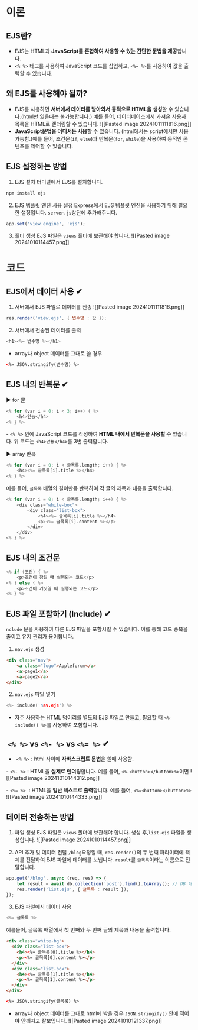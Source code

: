 # 이론
## EJS란?
- EJS는 HTML과 **JavaScript를 혼합하여 사용할 수 있는 간단한 문법을 제공**합니다.
- `<% %>` 태그를 사용하여 JavaScript 코드를 삽입하고, `<%= %>`를 사용하여 값을 출력할 수 있습니다.

## 왜 EJS를 사용해야 될까?
- EJS를 사용하면 **서버에서 데이터를 받아와서 동적으로 HTML을 생성**할 수 있습니다.(html만 있을때는 불가능합니다.) 예를 들어, 데이터베이스에서 가져온 사용자 목록을 HTML로 렌더링할 수 있습니다. 
![[Pasted image 20241011111816.png]]
- **JavaScript문법을 어디서든 사용**할 수 있습니다. (html에서는 script에서만 사용 가능함.)예를 들어, 조건문(`if`, `else`)과 반복문(`for`, `while`)을 사용하여 동적인 콘텐츠를 제어할 수 있습니다.


## EJS 설정하는 방법
1) EJS 설치
터미널에서 EJS를 설치합니다.
```bash
npm install ejs
```

2) EJS 템플릿 엔진 사용 설정
Express에서 EJS 템플릿 엔진을 사용하기 위해 필요한 설정입니다. `server.js`상단에 추가해주니다.
```javascript
app.set('view engine', 'ejs');
```

3) 폴더 생성
EJS 파일은 `views` 폴더에 보관해야 합니다. 
![[Pasted image 20241010114457.png]]


# 코드
## EJS에서 데이터 사용 ✔
1) 서버에서 EJS 파일로 데이터를 전송
![[Pasted image 20241011111816.png]]
```javascript
res.render('view.ejs', { 변수명 : 값 });
```

2) 서버에서 전송된 데이터를 출력
```c
<h1><%= 변수명 %></h1>
```

- array나 object 데이터를 그대로 쓸 경우
```html
<%= JSON.stringify(변수명) %>
```


## EJS 내의 반복문 ✔
▶ for 문
```c
<% for (var i = 0; i < 3; i++) { %>
	<h4>안뇽</h4>
<% } %>
```
- `<% %>` 안에 JavaScript 코드를 작성하여 **HTML 내에서 반복문을 사용할 수** 있습니다. 위 코드는 `<h4>안뇽</h4>`를 3번 출력합니다.

▶ array 반복
```c
<% for (var i = 0; i < 글목록.length; i++) { %>
    <h4><%= 글목록[i].title %></h4>
<% } %>
```

예를 들어, `글목록` 배열의 길이만큼 반복하여 각 글의 제목과 내용을 출력합니다.
```c
<% for (var i = 0; i < 글목록.length; i++) { %>
	<div class="white-box">
		<div class="list-box">
			<h4><%= 글목록[i].title %></h4>
			<p><%= 글목록[i].content %></p>
		</div>
	</div>
<% } %>
```


## EJS 내의 조건문
```c
<% if (조건) { %>
    <p>조건이 참일 때 실행되는 코드</p>
<% } else { %>
    <p>조건이 거짓일 때 실행되는 코드</p>
<% } %>
```


## EJS 파일 포함하기 (Include) ✔
`nclude` 문을 사용하여 다른 EJS 파일을 포함시킬 수 있습니다. 이를 통해 코드 중복을 줄이고 유지 관리가 용이합니다.

1) `nav.ejs` 생성
```html
<div class="nav">
	<a class="logo">Appleforum</a>
	<a>page1</a>
	<a>page2</a>
</div>
```

2) `nav.ejs`  파일 넣기
```c
<%- include('nav.ejs') %>
```
- 자주 사용하는 HTML 덩어리를 별도의 EJS 파일로 만들고, 필요할 때 `<%- include() %>`를 사용하여 포함합니다.


##  `<% %>` vs `<%- %>` vs `<%= %>` ✔
-  `<% %>` : html 사이에  **자바스크립트 문법**을 쓸때 사용함.

- `<%- %>` : HTML을 **실제로 렌더링**합니다. 예를 들어, `<%-<button></button>%>`이면
![[Pasted image 20241010144312.png]]

- `<%= %>`  : HTML을 **일반 텍스트로 출력**합니다. 예를 들어, `<%=<button></button>%>`
![[Pasted image 20241010144333.png]]


## 데이터 전송하는 방법
1) 파일 생성
EJS 파일은 `views` 폴더에 보관해야 합니다. 생성 후,`list.ejs` 파일을 생성합니다.
![[Pasted image 20241010114457.png]]

2) API 추가 및 데이터 전달
`/blog`요청일 때, `res.render()`의 두 번째 파라미터에 객체를 전달하여 EJS 파일에 데이터를 보냅니다. `result`를 `글목록`이라는 이름으로 전달합니다.
```javascript
app.get('/blog', async (req, res) => {
	let result = await db.collection('post').find().toArray(); // DB 데이터 받기
	res.render('list.ejs', { 글목록 : result });
});
```

3) EJS 파일에서 데이터 사용
```javascript
<%= 글목록 %>
```

예를들어, 글목록 배열에서 첫 번째와 두 번째 글의 제목과 내용을 출력합니다.
```html
<div class="white-bg">
  <div class="list-box">
	<h4><%= 글목록[0].title %></h4>
	<p><%= 글목록[0].content %></p>
  </div>
  <div class="list-box">
	<h4><%= 글목록[1].title %></h4>
	<p><%= 글목록[1].content %></p>
  </div>
</div>
```

```html
<%= JSON.stringify(글목록) %>
```
- array나 object 데이터를 그대로 html에 박을 경우 `JSON.stringify()` 안에 적어야 안깨지고 잘보입니다.
![[Pasted image 20241010121337.png]]



